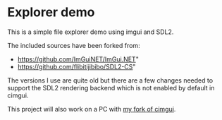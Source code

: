 # Explorer demo

This is a simple file explorer demo using imgui and SDL2. 

The included sources have been forked from:
- https://github.com/ImGuiNET/ImGui.NET"
- https://github.com/flibitijibibo/SDL2-CS"

The versions I use are quite old but there are a few changes needed to support the SDL2 rendering backend which is not enabled by default in cimgui.

This project will also work on a PC with [my fork of cimgui](https://github.com/exelix11/CimguiSDL2Cross).